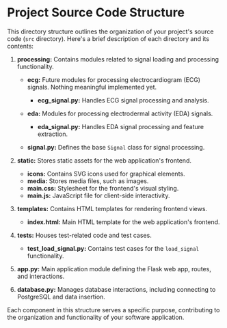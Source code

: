 # Project Source Code Structure

This directory structure outlines the organization of your project's source code (`src` directory). Here's a brief description of each directory and its contents:

1. **processing:** Contains modules related to signal loading and processing functionality.

   - **ecg:** Future modules for processing electrocardiogram (ECG) signals. Nothing meaningful implemented yet.

     - **ecg_signal.py:** Handles ECG signal processing and analysis.

   - **eda:** Modules for processing electrodermal activity (EDA) signals.

     - **eda_signal.py:** Handles EDA signal processing and feature extraction.

   - **signal.py:** Defines the base `Signal` class for signal processing.

2. **static:** Stores static assets for the web application's frontend.

   - **icons:** Contains SVG icons used for graphical elements.
   - **media:** Stores media files, such as images.
   - **main.css:** Stylesheet for the frontend's visual styling.
   - **main.js:** JavaScript file for client-side interactivity.

3. **templates:** Contains HTML templates for rendering frontend views.

   - **index.html:** Main HTML template for the web application's frontend.

4. **tests:** Houses test-related code and test cases.

   - **test_load_signal.py:** Contains test cases for the `load_signal` functionality.

5. **app.py:** Main application module defining the Flask web app, routes, and interactions.

6. **database.py:** Manages database interactions, including connecting to PostgreSQL and data insertion.

Each component in this structure serves a specific purpose, contributing to the organization and functionality of your software application.